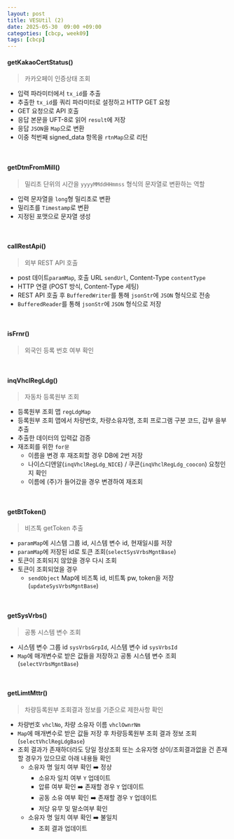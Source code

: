 ```yaml
---
layout: post
title: VESUtil (2)
date: 2025-05-30  09:00 +09:00
categoties: [cbcp, week09]
tags: [cbcp]
---
```


#### getKakaoCertStatus()

> 카카오페이 인증상태 조회

- 입력 파라미터에서 `tx_id`를 추출
- 추출한 `tx_id`를 쿼리 파라미터로 설정하고 HTTP GET 요청
- GET 요청으로 API 호출
- 응답 본문을 UFT-8로 읽어 `result`에 저장
- 응답 `JSON`을 `Map`으로 변환
- 이중 척번째 signed_data 항목을 `rtnMap`으로 리턴

<br>

#### getDtmFromMill()

> 밀리초 단위의 시간을 `yyyyMMddHHmmss` 형식의 문자열로 변환하는 역할

- 입력 문자열을 `long`형 밀리초로 변환
- 밀리초를 `Timestamp`로 변환
- 지정된 포맷으로 문자열 생성

<br>

#### callRestApi()

> 외부 REST API 호출

- post 데이트`paramMap`, 호출 URL `sendUrl`, Content-Type `contentType`
- HTTP 연결 (POST 방식, Content-Type 세팅)
- REST API 호출 후 `BufferedWriter`를 통해 `jsonStr`에 `JSON` 형식으로 전송
- `BufferedReader`를 통해 `jsonStr`에 `JSON` 형식으로 저장

<br>

#### isFrnr()

> 외국인 등록 번호 여부 확인

<br>

#### inqVhclRegLdg()

> 자동차 등록원부 조회

- 등록원부 조회 맵 `regLdgMap`
- 등록원부 조회 맵에서 차량번호, 차량소유자명, 조회 프로그램 구분 코드, 갑부 을부 추출
- 추출한 데이터의 입력값 검증
- 재조회를 위한 `for문`
  - 이름을 변경 후 재조회할 경우 DB에 2번 저장
  - 나이스디앤알(`inqVhclRegLdg_NICE`) / 쿠콘(`inqVhclRegLdg_coocon`) 요청인지 확인
  - 이름에 (주)가 들어갔을 경우 변경하여 재조회

<br>

#### getBtToken()

> 비즈톡 getToken 추출

- `paramMap`에 시스템 그룹 id, 시스템 변수 id, 현재일시를 저장
- `paramMap`에 저장된 id로 토큰 조회(`selectSysVrbsMgntBase`)
- 토큰이 조회되지 않았을 경우 다시 조회
- 토큰이 조회되었을 경우
  - `sendObject` Map에 비즈톡 id, 비트톡 pw, token을 저장(`updateSysVrbsMgntBase`) 

<br>

#### getSysVrbs()

> 공통 시스템 변수 조회

- 시스템 변수 그룹 id `sysVrbsGrpId`, 시스템 변수 id `sysVrbsId`
- `Map`에 매개변수로 받은 값들을 저장하고 공통 시스템 변수 조회(`selectVrbsMgntBase`)

<br>

#### getLimtMttr()

> 차량등록원부 조회결과 정보를 기준으로 제한사항 확인

- 차량번호 `vhclNo`, 차량 소유자 이름 `vhclOwnrNm`
- `Map`에 매개변수로 받은 값들 저장 후 차량등록원부 조회 결과 정보 조회(`selectVhclRegLdgBase`)
- 조회 결과가 존재하더라도 당일 정상조회 또는 소유자명 상이/조회결과없을 건 존재할 경우가 있으므로 아래 내용들 확인
  - 소유자 명 일치 여부 확인 ➡️ 정상
    - 소유자 일치 여부 `Y` 업데이트
    - 압류 여부 확인 ➡️ 존재할 경우 `Y` 업데이트
    - 공동 소유 여부 확인 ➡️ 존재할 경우 `Y` 업데이트
    - 저당 유무 및 말소여부 확인
  - 소유자 명 일치 여부 확인 ➡️ 불일치
    - 조회 결과 업데이트

<br>

